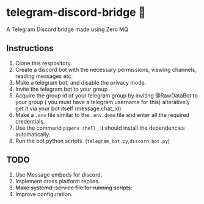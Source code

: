 # telegram-discord-bridge 🌉
A Telegram Discord bridge made using Zero MQ

## Instructions
1. Clone this respository.
2. Create a discord bot with the necessary permissions, viewing channels, reading messages etc.
3. Make a telegram bot, and disable the privacy mode.
4. Invite the telegram bot to your group
5. Acquire the group id of your telegram group by inviting @RawDataBot to your group ( you must have a telegram username for this) alteratively get it via your bot itself (message.chat_id)
6. Make a `.env` file similar to the `.env.demo` file and enter all the required credentials.
7. Use the command ``pipenv shell`` , it should install the dependencies automatically.
8. Run the bot python scripts. (`telegram_bot.py`,`discord_bot.py`)

## TODO
1. Use Message embeds for discord.
2. Implement cross platform replies.
3. ~~Make systemd .service file for running scripts.~~
4. Improve configuration.
